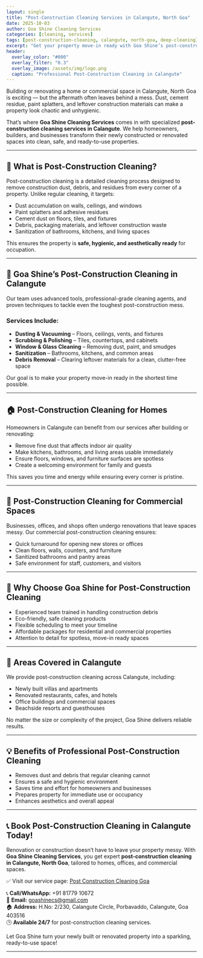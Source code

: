 ```yaml
---
layout: single
title: "Post-Construction Cleaning Services in Calangute, North Goa"
date: 2025-10-03
author: Goa Shine Cleaning Services
categories: [cleaning, services]
tags: [post-construction-cleaning, calangute, north-goa, deep-cleaning]
excerpt: "Get your property move-in ready with Goa Shine’s post-construction cleaning services in Calangute, North Goa — removing dust, debris, and construction residues efficiently."
header:
  overlay_color: "#000"
  overlay_filter: "0.3"
  overlay_image: /assets/img/logo.png
  caption: "Professional Post-Construction Cleaning in Calangute"
---
```


Building or renovating a home or commercial space in Calangute, North Goa is exciting — but the aftermath often leaves behind a mess. Dust, cement residue, paint splatters, and leftover construction materials can make a property look chaotic and unhygienic.  

That’s where **Goa Shine Cleaning Services** comes in with specialized **post-construction cleaning services in Calangute**. We help homeowners, builders, and businesses transform their newly constructed or renovated spaces into clean, safe, and ready-to-use properties.

---

## 🧹 What is Post-Construction Cleaning?
Post-construction cleaning is a detailed cleaning process designed to remove construction dust, debris, and residues from every corner of a property. Unlike regular cleaning, it targets:  
- Dust accumulation on walls, ceilings, and windows  
- Paint splatters and adhesive residues  
- Cement dust on floors, tiles, and fixtures  
- Debris, packaging materials, and leftover construction waste  
- Sanitization of bathrooms, kitchens, and living spaces  

This ensures the property is **safe, hygienic, and aesthetically ready** for occupation.

---

## 🌟 Goa Shine’s Post-Construction Cleaning in Calangute
Our team uses advanced tools, professional-grade cleaning agents, and proven techniques to tackle even the toughest post-construction mess.  

### Services Include:
- **Dusting & Vacuuming** – Floors, ceilings, vents, and fixtures  
- **Scrubbing & Polishing** – Tiles, countertops, and cabinets  
- **Window & Glass Cleaning** – Removing dust, paint, and smudges  
- **Sanitization** – Bathrooms, kitchens, and common areas  
- **Debris Removal** – Clearing leftover materials for a clean, clutter-free space  

Our goal is to make your property move-in ready in the shortest time possible.

---

## 🏠 Post-Construction Cleaning for Homes
Homeowners in Calangute can benefit from our services after building or renovating:  
- Remove fine dust that affects indoor air quality  
- Make kitchens, bathrooms, and living areas usable immediately  
- Ensure floors, windows, and furniture surfaces are spotless  
- Create a welcoming environment for family and guests  

This saves you time and energy while ensuring every corner is pristine.

---

## 🏢 Post-Construction Cleaning for Commercial Spaces
Businesses, offices, and shops often undergo renovations that leave spaces messy. Our commercial post-construction cleaning ensures:  
- Quick turnaround for opening new stores or offices  
- Clean floors, walls, counters, and furniture  
- Sanitized bathrooms and pantry areas  
- Safe environment for staff, customers, and visitors  

---

## 🚿 Why Choose Goa Shine for Post-Construction Cleaning
- Experienced team trained in handling construction debris  
- Eco-friendly, safe cleaning products  
- Flexible scheduling to meet your timeline  
- Affordable packages for residential and commercial properties  
- Attention to detail for spotless, move-in ready spaces  

---

## 📍 Areas Covered in Calangute
We provide post-construction cleaning across Calangute, including:  
- Newly built villas and apartments  
- Renovated restaurants, cafes, and hotels  
- Office buildings and commercial spaces  
- Beachside resorts and guesthouses  

No matter the size or complexity of the project, Goa Shine delivers reliable results.

---

## 💡 Benefits of Professional Post-Construction Cleaning
- Removes dust and debris that regular cleaning cannot  
- Ensures a safe and hygienic environment  
- Saves time and effort for homeowners and businesses  
- Prepares property for immediate use or occupancy  
- Enhances aesthetics and overall appeal  

---

## 📞 Book Post-Construction Cleaning in Calangute Today!
Renovation or construction doesn’t have to leave your property messy. With **Goa Shine Cleaning Services**, you get expert **post-construction cleaning in Calangute, North Goa**, tailored to homes, offices, and commercial spaces.  

✅ Visit our service page: [Post Construction Cleaning Goa](https://www.goashinecs.com/post-construction-cleaning-goa.html)  

📞 **Call/WhatsApp:** +91 81779 10672  
📧 **Email:** goashinecs@gmail.com  
🏠 **Address:** H.No: 2/230, Calangute Circle, Porbavaddo, Calangute, Goa 403516  
🕒 **Available 24/7** for post-construction cleaning services.  

Let Goa Shine turn your newly built or renovated property into a sparkling, ready-to-use space!  

---
